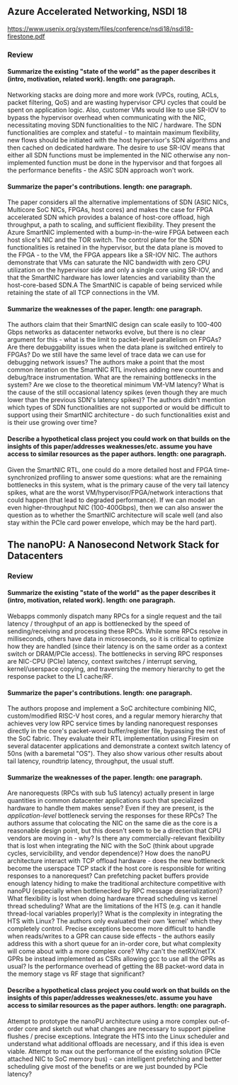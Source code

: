 ## Azure Accelerated Networking, NSDI 18

https://www.usenix.org/system/files/conference/nsdi18/nsdi18-firestone.pdf

### Review

#### Summarize the existing "state of the world" as the paper describes it (intro, motivation, related work). length: one paragraph.

Networking stacks are doing more and more work (VPCs, routing, ACLs, packet filtering, QoS) and are wasting hypervisor CPU cycles that could be spent on application logic.
Also, customer VMs would like to use SR-IOV to bypass the hypervisor overhead when communicating with the NIC, necessitating moving SDN functionalities to the NIC / hardware.
The SDN functionalities are complex and stateful - to maintain maximum flexibility, new flows should be initiated with the host hypervisor's SDN algorithms and then cached on dedicated hardware.
The desire to use SR-IOV means that either all SDN functions must be implemented in the NIC otherwise any non-implemented function must be done in the hypervisor and that forgoes all the performance benefits - the ASIC SDN approach won't work.

#### Summarize the paper's contributions. length: one paragraph.

The paper considers all the alternative implementations of SDN (ASIC NICs, Multicore SoC NICs, FPGAs, host cores) and makes the case for FPGA accelerated SDN which provides a balance of host-core offload, high throughput, a path to scaling, and sufficient flexibility.
They present the Azure SmartNIC implemented with a bump-in-the-wire FPGA between each host slice's NIC and the TOR switch.
The control plane for the SDN functionalities is retained in the hypervisor, but the data plane is moved to the FPGA - to the VM, the FPGA appears like a SR-IOV NIC.
The authors demonstrate that VMs can saturate the NIC bandwidth with zero CPU utilization on the hypervisor side and only a single core using SR-IOV, and that the SmartNIC hardware has lower latencies and variability than the host-core-based SDN.A
The SmartNIC is capable of being serviced while retaining the state of all TCP connections in the VM.

#### Summarize the weaknesses of the paper. length: one paragraph.

The authors claim that their SmartNIC design can scale easily to 100-400 Gbps networks as datacenter networks evolve, but there is no clear argument for this - what is the limit to packet-level parallelism on FPGAs?
Are there debuggability issues when the data plane is switched entirely to FPGAs? Do we still have the same level of trace data we can use for debugging network issues? The authors make a point that the most common iteration on the SmartNIC RTL involves adding new counters and debug/trace instrumentation.
What are the remaining bottlenecks in the system? Are we close to the theoretical minimum VM-VM latency? What is the cause of the still occasional latency spikes (even though they are much lower than the previous SDN's latency spikes)?
The authors didn't mention which types of SDN functionalities are not supported or would be difficult to support using their SmartNIC architecture - do such functionalities exist and is their use growing over time?

#### Describe a hypothetical class project you could work on that builds on the insights of this paper/addresses weaknesses/etc. assume you have access to similar resources as the paper authors. length: one paragraph.

Given the SmartNIC RTL, one could do a more detailed host and FPGA time-synchronized profiling to answer some questions: what are the remaining bottlenecks in this system, what is the primary cause of the very tail latency spikes, what are the worst VM/hypervisor/FPGA/network interactions that could happen (that lead to degraded performance).
If we can model an even higher-throughput NIC (100-400Gbps), then we can also answer the question as to whether the SmartNIC architecture will scale well (and also stay within the PCIe card power envelope, which may be the hard part).

## The nanoPU: A Nanosecond Network Stack for Datacenters

### Review

#### Summarize the existing "state of the world" as the paper describes it (intro, motivation, related work). length: one paragraph.

Webapps commonly dispatch many RPCs for a single request and the tail latency / throughput of an app is bottlenecked by the speed of sending/receiving and processing these RPCs.
While some RPCs resolve in milliseconds, others have data in microseconds, so it is critical to optimize how they are handled (since their latency is on the same order as a context switch or DRAM/PCIe access).
The bottlenecks in serving RPC responses are NIC-CPU (PCIe) latency, context switches / interrupt serving, kernel/userspace copying, and traversing the memory hierarchy to get the response packet to the L1 cache/RF.

#### Summarize the paper's contributions. length: one paragraph.

The authors propose and implement a SoC architecture combining NIC, custom/modified RISC-V host cores, and a regular memory hierarchy that achieves very low RPC service times by landing nanorequest responses directly in the core's packet-word buffer/register file, bypassing the rest of the SoC fabric.
They evaluate their RTL implementation using Firesim on several datacenter applications and demonstrate a context switch latency of 50ns (with a baremetal "OS").
They also show various other results about tail latency, roundtrip latency, throughput, the usual stuff.

#### Summarize the weaknesses of the paper. length: one paragraph.

Are nanorequests (RPCs with sub 1uS latency) actually present in large quantities in common datacenter applications such that specialized hardware to handle them makes sense? Even if they are present, is the *application-level* bottleneck serving the responses for these RPCs?
The authors assume that colocating the NIC on the same die as the core is a reasonable design point, but this doesn't seem to be a direction that CPU vendors are moving in - why?
Is there any commercially-relevant flexibility that is lost when integrating the NIC with the SoC (think about upgrade cycles, servicibility, and vendor dependence)?
How does the nanoPU architecture interact with TCP offload hardware - does the new bottleneck become the userspace TCP stack if the host core is responsible for writing responses to a nanorequest?
Can prefetching packet buffers provide enough latency hiding to make the traditional architecture competitive with nanoPU (especially when bottlenecked by RPC message deserialization)?
What flexibility is lost when doing hardware thread scheduling vs kernel thread scheduling? What are the limitations of the HTS (e.g. can it handle thread-local variables properly)?
What is the complexity in integrating the HTS with Linux? The authors only evaluated their own 'kernel' which they completely control.
Precise exceptions become more difficult to handle when reads/writes to a GPR can cause side effects - the authors easily address this with a short queue for an in-order core, but what complexity will come about with a more complex core?
Why can't the netRX/netTX GPRs be instead implemented as CSRs allowing gcc to use all the GPRs as usual? Is the performance overhead of getting the 8B packet-word data in the memory stage vs RF stage that significant?

#### Describe a hypothetical class project you could work on that builds on the insights of this paper/addresses weaknesses/etc. assume you have access to similar resources as the paper authors. length: one paragraph.

Attempt to prototype the nanoPU architecture using a more complex out-of-order core and sketch out what changes are necessary to support pipeline flushes / precise exceptions.
Integrate the HTS into the Linux scheduler and understand what additional offloads are necessary, and if this idea is even viable.
Attempt to max out the performance of the existing solution (PCIe attached NIC to SoC memory bus) - can intelligent prefetching and better scheduling give most of the benefits or are we just bounded by PCIe latency?
